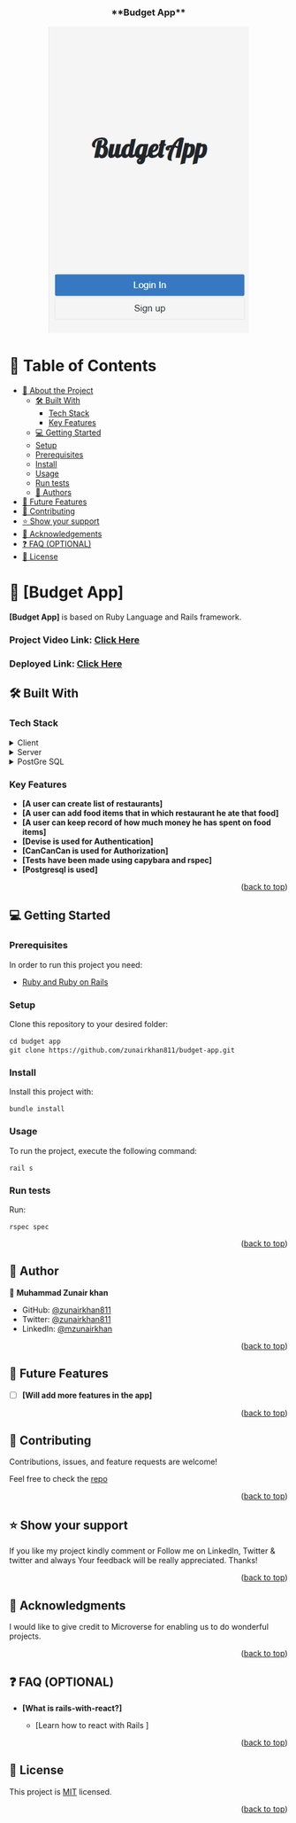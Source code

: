 <div align= 'center'>
<a name="readme-top"></a>

  <h3><b>**Budget App**</b></h3>
  
  ![GitHub Logo](https://github.com/zunairkhan811/budget-app/blob/development/app/assets/images/budgetapplogo.png?raw=true)

</div>

# 📗 Table of Contents

- [📖 About the Project](#about-project)
  - [🛠 Built With](#built-with)
    - [Tech Stack](#tech-stack)
    - [Key Features](#key-features)
  - [💻 Getting Started](#getting-started)
  - [Setup](#setup)
  - [Prerequisites](#prerequisites)
  - [Install](#install)
  - [Usage](#usage)
  - [Run tests](#run-tests)
  - [👥 Authors](#authors)
- [🔭 Future Features](#future-features)
- [🤝 Contributing](#contributing)
- [⭐️ Show your support](#support)
- [🙏 Acknowledgements](#acknowledgements)
- [❓ FAQ (OPTIONAL)](#faq)
- [📝 License](#license)

# 📖 [Budget App] <a name="budget-a[[]]"></a>


**[Budget App]** is based on Ruby Language and Rails framework.

### Project Video Link: <a href="https://www.loom.com/share/80df6205ab344ab9981ed2f0c38d16d7?sid=9c357b74-fc78-4b98-9daf-8d0954203fc2" name="project-video">Click Here</a>

### Deployed Link: <a href="https://budget-app-1wmp.onrender.com/" name="live-link">Click Here</a>

## 🛠 Built With <a name="built-with"></a>

### Tech Stack <a name="tech-stack"></a>

<details>
  <summary>Client</summary>
  <ul>
    <li><a href=#>Ruby on Rails</a></li>
  </ul>
</details>

<details>
  <summary>Server</summary>
  <ul>
    <li><a href=#>Localhost</a></li>
  </ul>
</details>

<details>
<summary>PostGre SQL</summary>
  <ul>
    <li><a href=#>N/A</a></li>
  </ul>
</details>

### Key Features <a name="key-features"></a>

- **[A user can create list of restaurants]**
- **[A user can add food items that in which restaurant he ate that food]**
- **[A user can keep record of how much money he has spent on food items]**
- **[Devise is used for Authentication]**
- **[CanCanCan is used for Authorization]**
- **[Tests have been made using capybara and rspec]**
- **[Postgresql is used]**

<p align="right">(<a href="#readme-top">back to top</a>)</p>

## 💻 Getting Started <a name="getting-started"></a>

### Prerequisites

In order to run this project you need:
<ul>
    <li><a href="https://www.ruby-lang.org/en/">Ruby and Ruby on Rails</a></li>
  </ul>
  
### Setup

Clone this repository to your desired folder:

    cd budget app
    git clone https://github.com/zunairkhan811/budget-app.git


### Install

Install this project with:

    bundle install

### Usage

To run the project, execute the following command:

    rail s

### Run tests

<!-- To run tests, run the following command: Install through : gem install rspec -->

Run: 

    rspec spec


<p align="right">(<a href="#readme-top">back to top</a>)</p>

## 👥 Author <a name="author"></a>


👤 **Muhammad Zunair khan**

- GitHub: [@zunairkhan811](https://github.com/zunairkhan811)
- Twitter: [@zunairkhan811](https://twitter.com/zunairkhan811)
- LinkedIn: [@mzunairkhan](https://www.linkedin.com/in/mzunairkhan)

<p align="right">(<a href="#readme-top">back to top</a>)</p>

<!-- FUTURE FEATURES -->

## 🔭 Future Features <a name="future-features"></a>


- [ ] **[Will add more features in the app]**


<p align="right">(<a href="#readme-top">back to top</a>)</p>

## 🤝 Contributing <a name="contributing"></a>

Contributions, issues, and feature requests are welcome!

Feel free to check the [repo](https://github.com/zunairkhan811/budget-app/issues) 

<p align="right">(<a href="#readme-top">back to top</a>)</p>

## ⭐️ Show your support <a name="support"></a>

If you like my project kindly comment or Follow me on LinkedIn, Twitter & twitter and always Your feedback will be really appreciated.
Thanks!

<p align="right">(<a href="#readme-top">back to top</a>)</p>

## 🙏 Acknowledgments <a name="acknowledgements"></a>

I would like to give credit to Microverse for enabling us to do wonderful projects.

<p align="right">(<a href="#readme-top">back to top</a>)</p>

## ❓ FAQ (OPTIONAL) <a name="faq"></a>

- **[What is rails-with-react?]**

  - [Learn how to react with Rails ]


<p align="right">(<a href="#readme-top">back to top</a>)</p>

## 📝 License <a name="license"></a>

This project is [MIT](./LICENSE) licensed.

<p align="right">(<a href="#readme-top">back to top</a>)</p>
